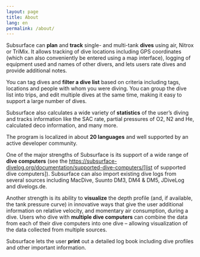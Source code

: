 ```yaml
---
layout: page
title: About
lang: en
permalink: /about/
---
```

Subsurface can **plan** and **track** single- and multi-tank **dives** using air, Nitrox or TriMix. It allows tracking of dive locations including GPS coordinates (which can also conveniently be entered using a map interface), logging of equipment used and names of other divers, and lets users rate dives and provide additional notes.

You can tag dives and **filter a dive list** based on criteria including tags, locations and people with whom you were diving. You can group the dive list into trips, and edit multiple dives at the same time, making it easy to support a large number of dives.

Subsurface also calculates a wide variety of **statistics** of the user’s diving and tracks information like the SAC rate, partial pressures of O2, N2 and He, calculated deco information, and many more.

The program is localized in about **20 languages** and well supported by an active developer community.

One of the major strengths of Subsurface is its support of a wide range of **dive computers** (see the https://subsurface-divelog.org/documentation/supported-dive-computers/[list of supported dive computers]). Subsurface can also import existing dive logs from several sources including MacDive, Suunto DM3, DM4 & DM5, JDiveLog and divelogs.de.

Another strength is its ability to **visualize** the depth profile (and, if available, the tank pressure curve) in innovative ways that give the user additional information on relative velocity, and momentary air consumption, during a dive. Users who dive with **multiple dive computers** can combine the data from each of their dive computers into one dive – allowing visualization of the data collected from multiple sources.

Subsurface lets the user **print** out a detailed log book including dive profiles and other important information.
